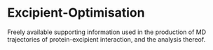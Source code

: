 # Excipient-Optimisation
Freely available supporting information used in the production of MD trajectories of protein-excipient interaction, and the analysis thereof.
